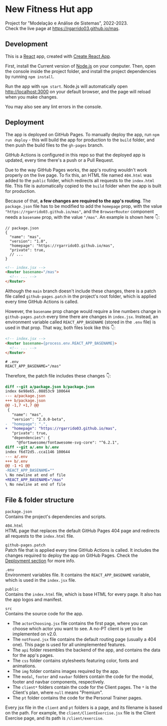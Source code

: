 # New Fitness Hut app

Project for "Modelação e Análise de Sistemas", 2022-2023.\
Check the live page at https://rgarrido03.github.io/mas.

## Development
This is a [React](https://reactjs.org/) app, created with [Create React App](https://reactjs.org/docs/create-a-new-react-app.html).

First, install the Current version of [Node.js](https://nodejs.org/en/) on your computer. Then, open the console inside the project folder, and install the project dependencies by running `npm install`.

Run the app with `npm start`. Node.js will automatically open [http://localhost:3000](http://localhost:3000) on your default browser, and the page will reload when you make changes.

You may also see any lint errors in the console.

## Deployment
The app is deployed on GitHub Pages. To manually deploy the app, run `npm run deploy` - this will build the app for production to the `build` folder, and then push the build files to the `gh-pages` branch.

GitHub Actions is configured in this repo so that the deployed app is updated, every time there's a push or a Pull Request.

Due to the way GitHub Pages works, the app's routing wouldn't work properly on the live page. To fix this, an HTML file named `404.html` was added to the `public` folder, which redirects all requests to the `index.html` file. This file is automatically copied to the `build` folder when the app is built for production.

Because of that, <b>a few changes are required to the app's routing</b>. The `package.json` file has to be modified to add the `homepage` prop, with the value `"https://rgarrido03.github.io/mas"`, and the `BrowserRouter` component needs a `basename` prop, with the value `"/mas"`. An example is shown here 👇:
```jsonc
// package.json
{
  "name": "mas",
  "version": "1.0",
  "homepage": "https://rgarrido03.github.io/mas",
  "private": true,
  // ...
}
```

```html
<!-- index.jsx -->
<Router basename="/mas">
  <!-- ... -->
</Router>
```

Although the `main` branch doesn't include these changes, there is a patch file called `github-pages.patch` in the project's root folder, which is applied every time GitHub Actions is called.

However, the `basename` prop change would require a line numbers change in `github-pages.patch` every time there are changes in `index.jsx`. Instead, an environment variable called `REACT_APP_BASENAME` (stored in the `.env` file) is used in that prop. That way, both files look like this 👇:

```html
<!-- index.jsx -->
<Router basename={process.env.REACT_APP_BASENAME}>
  <!-- ... -->
</Router>
```

```properties
# .env
REACT_APP_BASENAME="/mas"
```

Therefore, the patch file includes these changes 👇:
```patch
diff --git a/package.json b/package.json
index 6e98e65..08853c9 100644
--- a/package.json
+++ b/package.json
@@ -1,7 +1,7 @@
 {
   "name": "mas",
   "version": "2.0.0-beta",
-  "homepage": ".",
+  "homepage": "https://rgarrido03.github.io/mas",
   "private": true,
   "dependencies": {
     "@fortawesome/fontawesome-svg-core": "^6.2.1",
diff --git a/.env b/.env
index f6d72d5..cca1146 100644
--- a/.env
+++ b/.env
@@ -1 +1 @@
-REACT_APP_BASENAME=""
\ No newline at end of file
+REACT_APP_BASENAME="/mas"
\ No newline at end of file

```

## File & folder structure
`package.json`\
Contains the project's dependencies and scripts.

`404.html`\
HTML page that replaces the default GitHub Pages 404 page and redirects all requests to the `index.html` file.

`github-pages.patch`\
Patch file that is applied every time GitHub Actions is called. It includes the changes required to deploy the app on GitHub Pages. Check the [Deployment section](#Deployment) for more info.

`.env`\
Environment variables file. It contains the `REACT_APP_BASENAME` variable, which is used in the `index.jsx` file.

`public`\
Contains the `index.html` file, which is base HTML for every page. It also has the app logos and manifest.

`src`\
Contains the source code for the app.
- The `actorChoosing.jsx` file contains the first page, where you can choose which actor you want to see. A no-PT client is yet to be implemented on v2.0.
- The `notFound.jsx` file contains the default routing page (usually a 404 one). This page is used for all unimplemented features.
- The `api` folder resembles the backend of the app, and contains the data for the app's pages.
- The `css` folder contains stylesheets featuring color, fonts and animations.
- The `img` folder contains images required by the app.
- The `modal`, `footer` and `navbar` folders contain the code for the modal, footer and navbar components, respectively.
- The `client*` folders contain the code for the Client pages. The `*` is the Client's plan, where `null` means "Premium".
- The `pt` folder contains the code for the Personal Trainer pages.

Every jsx file in the `client` and `pt` folders is a page, and its filename is based on the path. For example, the `client/ClientExercise.jsx` file is the Client Exercise page, and its path is `/client/exercise`.